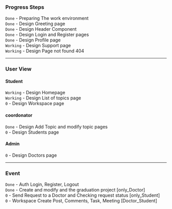 ### Progress Steps

`Done` - Preparing The work environment\
`Done` - Design Greeting page\
`Done` - Design Header Component\
`Done` - Design Login and Register pages\
`Done` - Design Profile page\
`Working` - Design Support page\
`Working` - Design Page not found 404

<hr />

### User View

#### Student

`Working` - Design Homepage\
`Working` - Design List of topics page\
`0` - Design Workspace page

#### coordonator

`Done` - Design Add Topic and modify topic pages\
`0` - Design Students page

#### Admin

`0` - Design Doctors page

<hr />

### Event

`Done` - Auth Login, Register, Logout\
`Done` - Create and modify and the graduation project [only_Doctor]\
`0` - Send Request to a Doctor and Checking request status [only_Student]\
`0` - Workspace Create Post, Comments, Task, Meeting [Doctor_Student]

